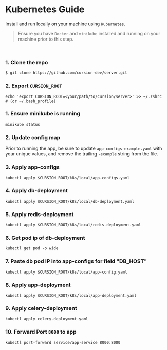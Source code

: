 # Kubernetes Guide


Install and run locally on your machine using `Kubernetes`.

> Ensure you have `Docker` and `minikube` installed and running on your machine prior to this step.

&nbsp;


### 1. **Clone the repo**
```shell
$ git clone https://github.com/cursion-dev/server.git
```


### 2. **Export `CURSION_ROOT`**
```shell
echo 'export CURSION_ROOT=<your/path/to/cursion/server>' >> ~/.zshrc  # (or ~/.bash_profile)
```


### 1. Ensure minikube is running
```shell
minikube status 
``` 


### 2. **Update config map**
Prior to running the app, be sure to update `app-configs-example.yaml` with your unique values, and remove the trailing `-example` string from the file.


### 3. Apply app-configs 
```shell
kubectl apply $CURSION_ROOT/k8s/local/app-configs.yaml 
``` 


### 4. Apply db-deployment
```shell
kubectl apply $CURSION_ROOT/k8s/local/db-deployment.yaml 
``` 


### 5. Apply redis-deployment
```shell
kubectl apply $CURSION_ROOT/k8s/local/redis-deployment.yaml 
```


### 6. Get pod ip of db-deployment
```shell
kubectl get pod -o wide 
```


### 7. Paste db pod IP into app-configs for field "DB_HOST"
```shell
kubectl apply $CURSION_ROOT/k8s/local/app-config.yaml 
``` 


### 8. Apply app-deployment
```shell
kubectl apply $CURSION_ROOT/k8s/local/app-deployment.yaml 
``` 


### 9. Apply celery-deployment
```shell
kubectl apply celery-deployment.yaml
``` 


### 10. Forward Port `8000` to app
```shell
kubectl port-forward service/app-service 8000:8000
```
  
